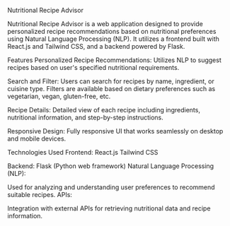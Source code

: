 Nutritional Recipe Advisor

Nutritional Recipe Advisor is a web application designed to provide personalized recipe recommendations based on nutritional preferences using Natural Language Processing (NLP). It utilizes a frontend built with React.js and Tailwind CSS, and a backend powered by Flask.

Features
Personalized Recipe Recommendations: Utilizes NLP to suggest recipes based on user's specified nutritional requirements.

Search and Filter: Users can search for recipes by name, ingredient, or cuisine type. Filters are available based on dietary preferences such as vegetarian, vegan, gluten-free, etc.

Recipe Details: Detailed view of each recipe including ingredients, nutritional information, and step-by-step instructions.

Responsive Design: Fully responsive UI that works seamlessly on desktop and mobile devices.

Technologies Used
Frontend:
React.js
Tailwind CSS

Backend:
  Flask (Python web framework)
  Natural Language Processing (NLP):

Used for analyzing and understanding user preferences to recommend suitable recipes.
APIs:

Integration with external APIs for retrieving nutritional data and recipe information.
